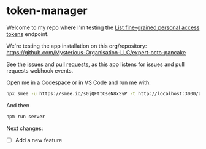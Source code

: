 # token-manager

Welcome to my repo where I'm testing the [List fine-grained personal access tokens](https://docs.github.com/en/rest/orgs/personal-access-tokens?apiVersion=2022-11-28#list-fine-grained-personal-access-tokens-with-access-to-organization-resources) endpoint.

We're testing the app installation on this org/repository: https://github.com/Mysterious-Organisation-LLC/expert-octo-pancake

See the [issues](https://github.com/Mysterious-Organisation-LLC/expert-octo-pancake/issues) and [pull requests](https://github.com/Mysterious-Organisation-LLC/expert-octo-pancake/pulls), as this app listens for issues and pull requests webhook events.

Open me in a Codespace or in VS Code and run me with:

```bash
npx smee -u https://smee.io/s0jQFttCseN8xSyP -t http://localhost:3000/api/webhook
```

And then

```bash
npm run server
```

Next changes:

- [ ] Add a new feature